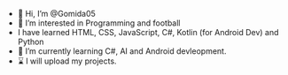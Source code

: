 - 👋 Hi, I’m @Gomida05
- 👀 I’m interested in Programming and football
- I have learned HTML, CSS, JavaScript, C#, Kotlin (for Android Dev) and Python
- 🌱 I’m currently learning C#, AI and Android devleopment.
- ⌛ I will upload my projects.

